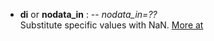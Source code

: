 - **di** or **nodata_in** : -- *nodata_in=??*\
   Substitute specific values with NaN.
   [More at](https://docs.generic-mapping-tools.org/dev/gmt.html#di-full)